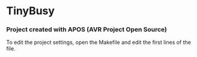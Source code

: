 
# TinyBusy 

### Project created with APOS (AVR Project Open Source)

To edit the project settings, open the Makefile and edit the first lines of the file.

